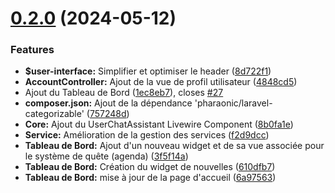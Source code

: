 # [0.2.0](https://github.com/vortechstudio/railway_manager/compare/v0.1.0...v0.2.0) (2024-05-12)


### Features

* **$user-interface:** Simplifier et optimiser le header ([8d722f1](https://github.com/vortechstudio/railway_manager/commit/8d722f164ad7dc74e54ca4d78d68c250764bf481))
* **AccountController:** Ajout de la vue de profil utilisateur ([4848cd5](https://github.com/vortechstudio/railway_manager/commit/4848cd5caea58ad28971b157a0f6b3927350bef7))
* Ajout du Tableau de Bord ([1ec8eb7](https://github.com/vortechstudio/railway_manager/commit/1ec8eb7d8cbd00edde82de29a80b438c9cb5a61f)), closes [#27](https://github.com/vortechstudio/railway_manager/issues/27)
* **composer.json:** Ajout de la dépendance 'pharaonic/laravel-categorizable' ([757248d](https://github.com/vortechstudio/railway_manager/commit/757248d99d06e7ebaa037b7308cb72601ff09411))
* **Core:** Ajout du UserChatAssistant Livewire Component ([8b0fa1e](https://github.com/vortechstudio/railway_manager/commit/8b0fa1ec96cfa0fa11af8ce13d42c619c721ff62))
* **Service:** Amélioration de la gestion des services ([f2d9dcc](https://github.com/vortechstudio/railway_manager/commit/f2d9dcca47374fc0891aa01ae26fda7d1d225504))
* **Tableau de Bord:** Ajout d'un nouveau widget et de sa vue associée pour le système de quête (agenda) ([3f5f14a](https://github.com/vortechstudio/railway_manager/commit/3f5f14a59a877731ce769c2f75c675f22e23339f))
* **Tableau de Bord:** Création du widget de nouvelles ([610dfb7](https://github.com/vortechstudio/railway_manager/commit/610dfb7c843cc420621c5db2c3533bcf2233b4de))
* **Tableau de Bord:** mise à jour de la page d'accueil ([6a97563](https://github.com/vortechstudio/railway_manager/commit/6a97563e1568af842a76158b0f84a7f62c1d29be))
